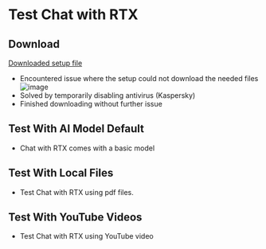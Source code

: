 # Test Chat with RTX
## Download
[Downloaded setup file](https://www.nvidia.com/en-us/ai-on-rtx/chat-with-rtx-generative-ai/)
- Encountered issue where the setup could not download the needed files <br>
![image](https://github.com/BryBryTheFry/LLM/assets/60817103/a3a27b19-c159-4019-b94f-c245cfc241fa) <br>
- Solved by temporarily disabling antivirus (Kaspersky)
- Finished downloading without further issue

## Test With AI Model Default
- Chat with RTX comes with a basic model

## Test With Local Files
- Test Chat with RTX using pdf files.

## Test With YouTube Videos
- Test Chat with RTX using YouTube video
